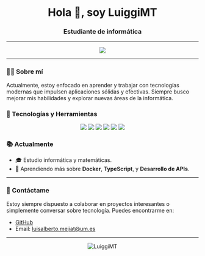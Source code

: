 <h1 align="center">Hola 👋, soy LuiggiMT</h1>
<h3 align="center">Estudiante de informática</h3>

---

<p align="center">
  <a href="https://github.com/LuiggiMT"><img src="https://img.shields.io/github/followers/LuiggiMT?label=Seguidores&style=social"></a>
</p>

---

### 👨‍💻 Sobre mí

Actualmente, estoy enfocado en aprender y trabajar con tecnologías modernas que impulsen aplicaciones sólidas y efectivas. Siempre busco mejorar mis habilidades y explorar nuevas áreas de la informática.

### 🚀 Tecnologías y Herramientas

<div align="center">
  <img src="https://img.shields.io/badge/JavaScript-F7DF1E?style=for-the-badge&logo=javascript&logoColor=black" />
  <img src="https://img.shields.io/badge/Node.js-339933?style=for-the-badge&logo=nodedotjs&logoColor=white" />
  <img src="https://img.shields.io/badge/React_Native-20232A?style=for-the-badge&logo=react&logoColor=61DAFB" />
  <img src="https://img.shields.io/badge/Express.js-404D59?style=for-the-badge" />
  <img src="https://img.shields.io/badge/MongoDB-4EA94B?style=for-the-badge&logo=mongodb&logoColor=white" />
  <img src="https://img.shields.io/badge/Ruby-CC342D?style=for-the-badge&logo=ruby&logoColor=white" />
</div>

### 📚 Actualmente

- 🎓 Estudio informática y matemáticas.
- 🌱 Aprendiendo más sobre **Docker**, **TypeScript**, y **Desarrollo de APIs**.


---

### 💬 Contáctame

Estoy siempre dispuesto a colaborar en proyectos interesantes o simplemente conversar sobre tecnología. Puedes encontrarme en:

- [GitHub](https://github.com/LuiggiMT)
- Email: [luisalberto.mejiat@um.es](mailto:luisalberto.mejiat@um.es)

---

<p align="center">
  <img src="https://komarev.com/ghpvc/?username=LuiggiMT&label=Visitas%20al%20perfil&color=0e75b6&style=flat" alt="LuiggiMT" />
</p>
